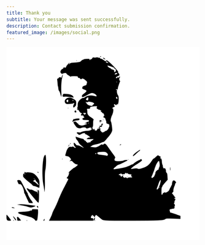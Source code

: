 ```yaml
---
title: Thank you
subtitle: Your message was sent successfully.
description: Contact submission confirmation.
featured_image: /images/social.png
---
```


![](/images/social.png)